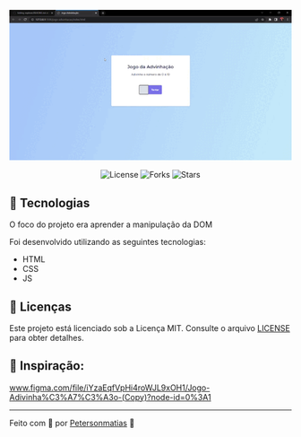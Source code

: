 <p align="center">
  <img alt="gif jogo adivinhacao" src=".github/gif.gif">
</p>

<p align="center">
  <img  src="https://img.shields.io/static/v1?label=license&message=MIT" alt="License">
  
  <img src="https://img.shields.io/github/forks/birobirobiro/lista-de-presenca?label=forks&message=MIT" alt="Forks">

  <img src="https://img.shields.io/github/stars/birobirobiro/lista-de-presenca?label=stars&message=MIT" alt="Stars">
</p>

## 🧪 Tecnologias


O foco do projeto era aprender a manipulação da DOM 

Foi desenvolvido utilizando as seguintes tecnologias:

- HTML
- CSS
- JS

## 📝 Licenças
Este projeto está licenciado sob a Licença MIT. Consulte o arquivo [LICENSE](LICENSE) para obter detalhes.

## 🎨 Inspiração:
www.figma.com/file/iYzaEqfVpHi4roWJL9xOH1/Jogo-Adivinha%C3%A7%C3%A3o-(Copy)?node-id=0%3A1

---

Feito com 💜 por [Petersonmatias](pmacielmatias@gmail.com) 👋


